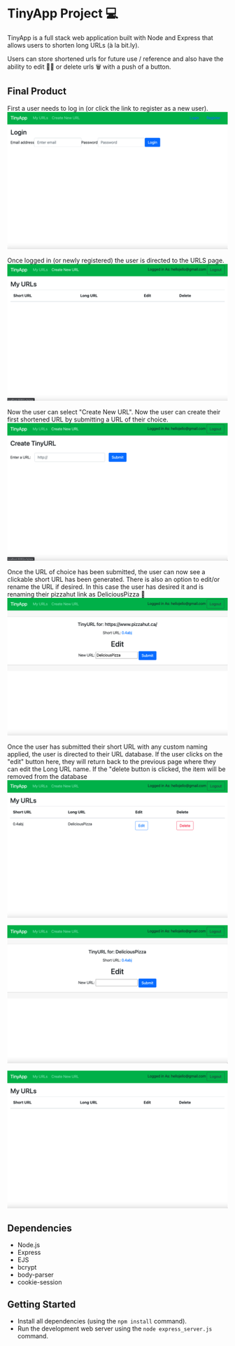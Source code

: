 # TinyApp Project :computer:

 TinyApp is a full stack web application built with Node and Express that allows users to shorten long URLs (à la bit.ly). 

 Users can store shortened urls for future use / reference and also have the ability to edit :technologist: or delete urls :wastebasket: with a push of a button.

## Final Product

First a user needs to log in (or click the link to register as a new user).
!["Log in screen"](assetsForREADME/logInPage.png)

Once logged in (or newly registered) the user is directed to the URLS page.
!["URLS screen"](assetsForREADME/loggedInUser.png)

Now the user can select "Create New URL". Now the user can create their first shortened URL by submitting a URL of their choice.
!["Create New URL"](assetsForREADME/createURL.png)

Once the URL of choice has been submitted, the user can now see a clickable short URL has been generated.  There is also an option to edit/or rename the URL if desired. In this case the user has desired it and is renaming their pizzahut link as DeliciousPizza :pizza:
!["Edit URL"](assetsForREADME/shortURL.png)

Once the user has submitted their short URL with any custom naming applied, the user is directed to their URL database. If the user clicks on the "edit" button here, they will return back to the previous page where they can edit the Long URL name. If the "delete button is clicked, the item will be removed from the database
!["Users URL Database"](assetsForREADME/URLS.png)

!["Edit Previously Created URL"](assetsForREADME/editURLS.png)

!["Delete URL in Database"](assetsForREADME/deleteURLS.png)

## Dependencies

- Node.js
- Express
- EJS
- bcrypt
- body-parser
- cookie-session


## Getting Started

- Install all dependencies (using the `npm install` command).
- Run the development web server using the `node express_server.js` command.